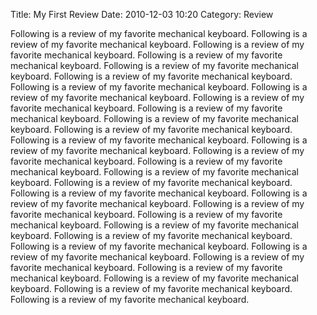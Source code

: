Title: My First Review
Date: 2010-12-03 10:20
Category: Review

Following is a review of my favorite mechanical keyboard.
Following is a review of my favorite mechanical keyboard.
Following is a review of my favorite mechanical keyboard.
Following is a review of my favorite mechanical keyboard.
Following is a review of my favorite mechanical keyboard.
Following is a review of my favorite mechanical keyboard.
Following is a review of my favorite mechanical keyboard.
Following is a review of my favorite mechanical keyboard.
Following is a review of my favorite mechanical keyboard.
Following is a review of my favorite mechanical keyboard.
Following is a review of my favorite mechanical keyboard.
Following is a review of my favorite mechanical keyboard.
Following is a review of my favorite mechanical keyboard.
Following is a review of my favorite mechanical keyboard.
Following is a review of my favorite mechanical keyboard.
Following is a review of my favorite mechanical keyboard.
Following is a review of my favorite mechanical keyboard.
Following is a review of my favorite mechanical keyboard.
Following is a review of my favorite mechanical keyboard.
Following is a review of my favorite mechanical keyboard.
Following is a review of my favorite mechanical keyboard.
Following is a review of my favorite mechanical keyboard.
Following is a review of my favorite mechanical keyboard.
Following is a review of my favorite mechanical keyboard.
Following is a review of my favorite mechanical keyboard.
Following is a review of my favorite mechanical keyboard.
Following is a review of my favorite mechanical keyboard.
Following is a review of my favorite mechanical keyboard.
Following is a review of my favorite mechanical keyboard.
Following is a review of my favorite mechanical keyboard.
Following is a review of my favorite mechanical keyboard.


